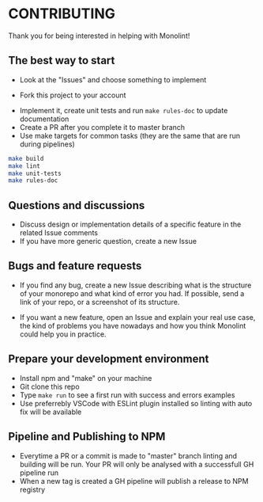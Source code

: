 # CONTRIBUTING

Thank you for being interested in helping with Monolint!

## The best way to start

- Look at the "Issues" and choose something to implement

* Fork this project to your account

- Implement it, create unit tests and run `make rules-doc` to update documentation
- Create a PR after you complete it to master branch
- Use make targets for common tasks (they are the same that are run during pipelines)

```sh
make build
make lint
make unit-tests
make rules-doc
```

## Questions and discussions

- Discuss design or implementation details of a specific feature in the related Issue comments
- If you have more generic question, create a new Issue

## Bugs and feature requests

- If you find any bug, create a new Issue describing what is the structure of your monorepo and what kind of error you had. If possible, send a link of your repo, or a screenshot of its structure.

- If you want a new feature, open an Issue and explain your real use case, the kind of problems you have nowadays and how you think Monolint could help you in practice.

## Prepare your development environment

- Install npm and "make" on your machine
- Git clone this repo
- Type `make run` to see a first run with success and errors examples
- Use preferrebly VSCode with ESLint plugin installed so linting with auto fix will be available

## Pipeline and Publishing to NPM

- Everytime a PR or a commit is made to "master" branch linting and building will be run. Your PR will only be analysed with a successfull GH pipeline run
- When a new tag is created a GH pipeline will publish a release to NPM registry
